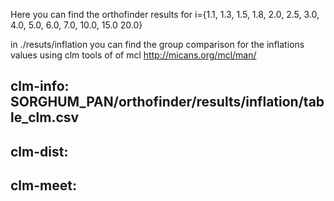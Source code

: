 Here you can find the orthofinder results for i={1.1, 1.3, 1.5, 1.8, 2.0, 2.5, 3.0, 4.0, 5.0, 6.0, 7.0, 10.0, 15.0 20.0}

in ./resuts/inflation you can find the group comparison for the inflations values using clm tools of of mcl http://micans.org/mcl/man/

## clm-info: SORGHUM_PAN/orthofinder/results/inflation/table_clm.csv
## clm-dist:
## clm-meet:

